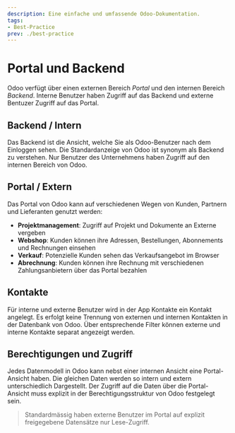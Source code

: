 ```yaml
---
description: Eine einfache und umfassende Odoo-Dokumentation.
tags:
- Best-Practice
prev: ./best-practice
---
```


# Portal und Backend

Odoo verfügt über einen externen Bereich *Portal* und den internen Bereich *Backend*. Interne Benutzer haben Zugriff auf das Backend und externe Bentuzer Zugriff auf das Portal.

## Backend / Intern

Das Backend ist die Ansicht, welche Sie als Odoo-Benutzer nach dem Einloggen sehen. Die Standardanzeige von Odoo ist synonym als Backend zu verstehen. Nur Benutzer des Unternehmens haben Zugriff auf den internen Bereich von Odoo.

## Portal / Extern

Das Portal von Odoo kann auf verschiedenen Wegen von Kunden, Partnern und Lieferanten genutzt werden:

* **Projektmanagement**: Zugriff auf Projekt und Dokumente an Externe vergeben
* **Webshop**: Kunden können ihre Adressen, Bestellungen, Abonnements und Rechnungen einsehen
* **Verkauf**: Potenzielle Kunden sehen das Verkaufsangebot im Browser
* **Abrechnung**: Kunden können ihre Rechnung mit verschiedenen Zahlungsanbietern über das Portal bezahlen

## Kontakte

Für interne und externe Benutzer wird in der App Kontakte ein Kontakt angelegt. Es erfolgt keine Trennung von externen und internen Kontakten in der Datenbank von Odoo. Über entsprechende Filter können externe und interne Kontakte separat angezeigt werden.

## Berechtigungen und Zugriff

Jedes Datenmodell in Odoo kann nebst einer internen Ansicht eine Portal-Ansicht haben. Die gleichen Daten werden so intern und extern unterschiedlich Dargestellt. Der Zugriff auf die Daten über die Portal-Ansicht muss explizit in der Berechtigungsstruktur von Odoo festgelegt sein.

> Standardmässig haben externe Benutzer im Portal auf explizit freigegebene Datensätze nur Lese-Zugriff.

